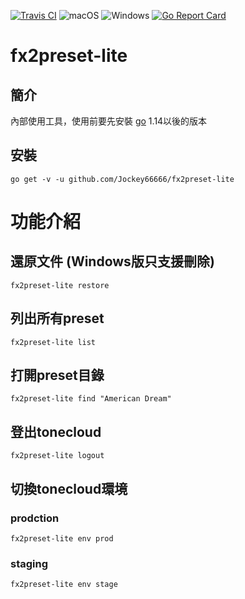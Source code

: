 [![Travis CI](https://travis-ci.org/Jockey66666/fx2preset-lite.svg?branch=master)](https://travis-ci.org/Jockey66666/fx2preset-lite)
![macOS](https://github.com/Jockey66666/fx2preset-lite/workflows/macOS/badge.svg)
![Windows](https://github.com/Jockey66666/fx2preset-lite/workflows/Windows/badge.svg)
[![Go Report Card](https://goreportcard.com/badge/github.com/jockey66666/fx2preset-lite)](https://goreportcard.com/report/github.com/jockey66666/fx2preset-lite)


# fx2preset-lite
## 簡介
內部使用工具，使用前要先安裝 [go](https://golang.org/) 1.14以後的版本

## 安裝
```
go get -v -u github.com/Jockey66666/fx2preset-lite
```

# 功能介紹
## 還原文件 (Windows版只支援刪除)
```
fx2preset-lite restore
```

## 列出所有preset
```
fx2preset-lite list
```

## 打開preset目錄
```
fx2preset-lite find "American Dream"
```

## 登出tonecloud
```
fx2preset-lite logout
```

## 切換tonecloud環境
### prodction
```
fx2preset-lite env prod
```

### staging
```
fx2preset-lite env stage
```
